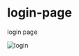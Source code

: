 # login-page
login page


![login](https://user-images.githubusercontent.com/44016199/53385371-6c368980-3993-11e9-80be-713003203087.gif)



